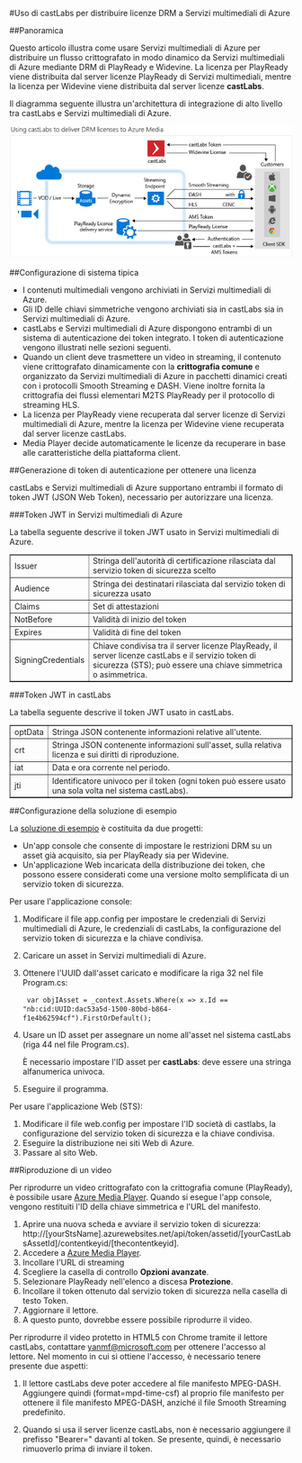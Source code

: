 <properties 
	pageTitle="Uso di castLabs per distribuire licenze DRM a Servizi multimediali di Azure" 
	description="Questo articolo illustra come usare Servizi multimediali di Azure per distribuire un flusso crittografato in modo dinamico da Servizi multimediali di Azure mediante DRM di PlayReady e Widevine. La licenza per PlayReady viene distribuita dal server licenze PlayReady di Servizi multimediali, mentre la licenza per Widevine viene distribuita dal server licenze castLabs." 
	services="media-services" 
	documentationCenter="" 
	authors="Juliako" 
	manager="dwrede" 
	editor=""/>

<tags 
	ms.service="media-services" 
	ms.workload="media" 
	ms.tgt_pltfrm="na" 
	ms.devlang="na" 
	ms.topic="article" 
	ms.date="06/03/2015" 
	ms.author="juliako"/>


#Uso di castLabs per distribuire licenze DRM a Servizi multimediali di Azure

##Panoramica

Questo articolo illustra come usare Servizi multimediali di Azure per distribuire un flusso crittografato in modo dinamico da Servizi multimediali di Azure mediante DRM di PlayReady e Widevine. La licenza per PlayReady viene distribuita dal server licenze PlayReady di Servizi multimediali, mentre la licenza per Widevine viene distribuita dal server licenze **castLabs**.

Il diagramma seguente illustra un'architettura di integrazione di alto livello tra castLabs e Servizi multimediali di Azure.

![Pagina Scale](./media/media-services-castlabs-integration/media-services-castlabs-integration.png)

##Configurazione di sistema tipica

- I contenuti multimediali vengono archiviati in Servizi multimediali di Azure.
- Gli ID delle chiavi simmetriche vengono archiviati sia in castLabs sia in Servizi multimediali di Azure.
- castLabs e Servizi multimediali di Azure dispongono entrambi di un sistema di autenticazione dei token integrato. I token di autenticazione vengono illustrati nelle sezioni seguenti. 
- Quando un client deve trasmettere un video in streaming, il contenuto viene crittografato dinamicamente con la **crittografia comune** e organizzato da Servizi multimediali di Azure in pacchetti dinamici creati con i protocolli Smooth Streaming e DASH. Viene inoltre fornita la crittografia dei flussi elementari M2TS PlayReady per il protocollo di streaming HLS.
- La licenza per PlayReady viene recuperata dal server licenze di Servizi multimediali di Azure, mentre la licenza per Widevine viene recuperata dal server licenze castLabs. 
- Media Player decide automaticamente le licenze da recuperare in base alle caratteristiche della piattaforma client. 

##Generazione di token di autenticazione per ottenere una licenza

castLabs e Servizi multimediali di Azure supportano entrambi il formato di token JWT (JSON Web Token), necessario per autorizzare una licenza.

###Token JWT in Servizi multimediali di Azure 

La tabella seguente descrive il token JWT usato in Servizi multimediali di Azure.

<table border="1">
<tr><td>Issuer</td><td>Stringa dell'autorità di certificazione rilasciata dal servizio token di sicurezza scelto</td></tr>
<tr><td>Audience</td><td>Stringa dei destinatari rilasciata dal servizio token di sicurezza usato</td></tr>
<tr><td>Claims</td><td>Set di attestazioni</td></tr>
<tr><td>NotBefore</td><td>Validità di inizio del token</td></tr>
<tr><td>Expires</td><td>Validità di fine del token</td></tr>
<tr><td>SigningCredentials</td><td>Chiave condivisa tra il server licenze PlayReady, il server licenze castLabs e il servizio token di sicurezza (STS); può essere una chiave simmetrica o asimmetrica.</td></tr>
</table>

###Token JWT in castLabs

La tabella seguente descrive il token JWT usato in castLabs.

<table border="1">
<tr><td>optData</td><td>Stringa JSON contenente informazioni relative all'utente. </td></tr>
<tr><td>crt</td><td>Stringa JSON contenente informazioni sull'asset, sulla relativa licenza e sui diritti di riproduzione.</td></tr>
<tr><td>iat</td><td>Data e ora corrente nel periodo.</td></tr>
<tr><td>jti</td><td>Identificatore univoco per il token (ogni token può essere usato una sola volta nel sistema castLabs).</td></tr>
</table>

##Configurazione della soluzione di esempio 

La [soluzione di esempio](https://github.com/AzureMediaServicesSamples/CastlabsIntegration) è costituita da due progetti:

-	Un'app console che consente di impostare le restrizioni DRM su un asset già acquisito, sia per PlayReady sia per Widevine.
-	Un'applicazione Web incaricata della distribuzione dei token, che possono essere considerati come una versione molto semplificata di un servizio token di sicurezza.


Per usare l'applicazione console:

1.	Modificare il file app.config per impostare le credenziali di Servizi multimediali di Azure, le credenziali di castLabs, la configurazione del servizio token di sicurezza e la chiave condivisa.
2.	Caricare un asset in Servizi multimediali di Azure.
3.	Ottenere l'UUID dall'asset caricato e modificare la riga 32 nel file Program.cs:

		 var objIAsset = _context.Assets.Where(x => x.Id == "nb:cid:UUID:dac53a5d-1500-80bd-b864-f1e4b62594cf").FirstOrDefault();

4.	Usare un ID asset per assegnare un nome all'asset nel sistema castLabs (riga 44 nel file Program.cs).

	È necessario impostare l'ID asset per **castLabs**: deve essere una stringa alfanumerica univoca.

5.	Eseguire il programma.


Per usare l'applicazione Web (STS):

1.	Modificare il file web.config per impostare l'ID società di castlabs, la configurazione del servizio token di sicurezza e la chiave condivisa.
2.	Eseguire la distribuzione nei siti Web di Azure.
3.	Passare al sito Web.

##Riproduzione di un video

Per riprodurre un video crittografato con la crittografia comune (PlayReady), è possibile usare [Azure Media Player](http://amsplayer.azurewebsites.net/azuremediaplayer.html). Quando si esegue l'app console, vengono restituiti l'ID della chiave simmetrica e l'URL del manifesto.

1.	Aprire una nuova scheda e avviare il servizio token di sicurezza: http://[yourStsName].azurewebsites.net/api/token/assetid/[yourCastLabsAssetId]/contentkeyid/[thecontentkeyid].
2.	Accedere a [Azure Media Player](http://amsplayer.azurewebsites.net/azuremediaplayer.html).
3.	Incollare l'URL di streaming
4.	Scegliere la casella di controllo **Opzioni avanzate**.
5.	Selezionare PlayReady nell'elenco a discesa **Protezione**.
6.	Incollare il token ottenuto dal servizio token di sicurezza nella casella di testo Token.
7.	Aggiornare il lettore.
8.	A questo punto, dovrebbe essere possibile riprodurre il video.

Per riprodurre il video protetto in HTML5 con Chrome tramite il lettore castLabs, contattare yanmf@microsoft.com per ottenere l'accesso al lettore. Nel momento in cui si ottiene l'accesso, è necessario tenere presente due aspetti:

1.	Il lettore castLabs deve poter accedere al file manifesto MPEG-DASH. Aggiungere quindi (format=mpd-time-csf) al proprio file manifesto per ottenere il file manifesto MPEG-DASH, anziché il file Smooth Streaming predefinito.

2.	Quando si usa il server licenze castLabs, non è necessario aggiungere il prefisso "Bearer=" davanti al token. Se presente, quindi, è necessario rimuoverlo prima di inviare il token.

 

<!---HONumber=July15_HO2-->
